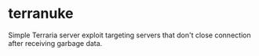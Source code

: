 # terranuke
Simple Terraria server exploit targeting servers that don't close connection after receiving garbage data.
